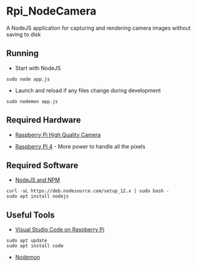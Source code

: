 # Rpi_NodeCamera
A NodeJS application for capturing and rendering camera images without saving to disk

## Running

* Start with NodeJS

```
sudo node app.js
```

* Launch and reload if any files change during development

```
sudo nodemon app.js
```

## Required Hardware

* [Raspberry Pi High Quality Camera](https://www.raspberrypi.org/products/raspberry-pi-high-quality-camera/)

* [Raspberry PI 4](https://www.raspberrypi.org/products/raspberry-pi-4-model-b/) - More power to handle all the pixels

## Required Software

* [NodeJS and NPM](https://linuxize.com/post/how-to-install-node-js-on-raspberry-pi/)

```
curl -sL https://deb.nodesource.com/setup_12.x | sudo bash -
sudo apt install nodejs
```

## Useful Tools

* [Visual Studio Code on Raspberry Pi](https://code.visualstudio.com/docs/setup/raspberry-pi)

```
sudo apt update
sudo apt install code
```

* [Nodemon](https://www.npmjs.com/package/nodemon)

```
sudo npm install -g nodemon
```

## Dependencies

* [ExpressJS](https://expressjs.com/en/starter/installing.html)

```
npm install express
```

* [pi-camera](https://www.npmjs.com/package/pi-camera)
```
npm install pi-camera
```
